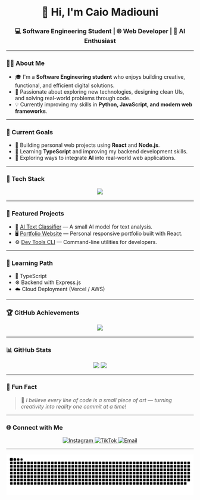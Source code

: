 <!-- Caio Madiouni - GitHub Profile README -->

<h1 align="center">👋 Hi, I'm Caio Madiouni</h1>
<h3 align="center">💻 Software Engineering Student | 🌐 Web Developer | 🤖 AI Enthusiast</h3>

---

### 👨‍💻 About Me
- 🎓 I'm a **Software Engineering student** who enjoys building creative, functional, and efficient digital solutions.  
- 🚀 Passionate about exploring new technologies, designing clean UIs, and solving real-world problems through code.  
- 💡 Currently improving my skills in **Python, JavaScript, and modern web frameworks**.  

---

### 🎯 Current Goals
- 🌱 Building personal web projects using **React** and **Node.js**.  
- 🧠 Learning **TypeScript** and improving my backend development skills.  
- 🤖 Exploring ways to integrate **AI** into real-world web applications.  

---

### 🧰 Tech Stack
<p align="center">
  <img src="https://skillicons.dev/icons?i=python,js,typescript,react,nodejs,html,css,git,vscode" />
</p>

---

### 🌟 Featured Projects
- 🧩 [AI Text Classifier](#) — A small AI model for text analysis.  
- 🖥️ [Portfolio Website](#) — Personal responsive portfolio built with React.  
- ⚙️ [Dev Tools CLI](#) — Command-line utilities for developers.  

---

### 🧭 Learning Path
- 📘 TypeScript  
- ⚙️ Backend with Express.js  
- ☁️ Cloud Deployment (Vercel / AWS)  

---

### 🏆 GitHub Achievements
<p align="center">
  <img src="https://github-profile-trophy.vercel.app/?username=Caio-madiouni&theme=tokyonight&no-frame=true&no-bg=true&margin-w=5" />
</p>

---

### 📊 GitHub Stats
<p align="center">
  <img src="https://github-readme-stats.vercel.app/api?username=Caio-madiouni&show_icons=true&theme=tokyonight&hide_border=true" height="160"/>
  <img src="https://github-readme-stats.vercel.app/api/top-langs/?username=Caio-madiouni&layout=compact&theme=tokyonight&hide_border=true" height="160"/>
</p>

---

### 🎨 Fun Fact
> 💭 *I believe every line of code is a small piece of art — turning creativity into reality one commit at a time!*

---

### 🌐 Connect with Me
<p align="center">
  <a href="https://instagram.com/oz7hli" target="_blank">
    <img src="https://img.shields.io/badge/Instagram-%23E4405F.svg?logo=Instagram&logoColor=white" alt="Instagram" />
  </a>
  <a href="https://tiktok.com/@oz7hli" target="_blank">
    <img src="https://img.shields.io/badge/TikTok-%23000000.svg?logo=TikTok&logoColor=white" alt="TikTok" />
  </a>
  <a href="mailto:madiounicaio@gmail.com" target="_blank">
    <img src="https://img.shields.io/badge/Email-D14836?logo=gmail&logoColor=white" alt="Email" />
  </a>
</p>

---

<p align="center">
  <img src="https://github.com/Platane/snk/raw/output/github-contribution-grid-snake.svg" alt="snake animation"/>
</p>
